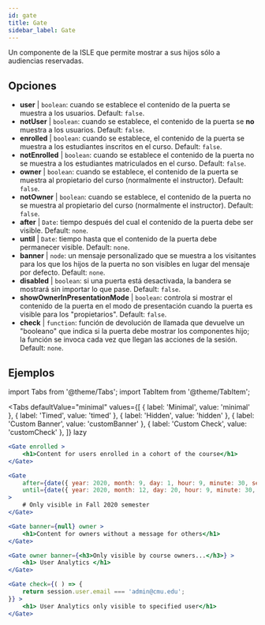 ```yaml
---
id: gate 
title: Gate
sidebar_label: Gate
---
```


Un componente de la ISLE que permite mostrar a sus hijos sólo a audiencias reservadas.

## Opciones

* __user__ | `boolean`: cuando se establece el contenido de la puerta se muestra a los usuarios. Default: `false`.
* __notUser__ | `boolean`: cuando se establece, el contenido de la puerta se **no** muestra a los usuarios. Default: `false`.
* __enrolled__ | `boolean`: cuando se establece, el contenido de la puerta se muestra a los estudiantes inscritos en el curso. Default: `false`.
* __notEnrolled__ | `boolean`: cuando se establece el contenido de la puerta no se muestra a los estudiantes matriculados en el curso. Default: `false`.
* __owner__ | `boolean`: cuando se establece, el contenido de la puerta se muestra al propietario del curso (normalmente el instructor). Default: `false`.
* __notOwner__ | `boolean`: cuando se establece, el contenido de la puerta no se muestra al propietario del curso (normalmente el instructor). Default: `false`.
* __after__ | `Date`: tiempo después del cual el contenido de la puerta debe ser visible. Default: `none`.
* __until__ | `Date`: tiempo hasta que el contenido de la puerta debe permanecer visible. Default: `none`.
* __banner__ | `node`: un mensaje personalizado que se muestra a los visitantes para los que los hijos de la puerta no son visibles en lugar del mensaje por defecto. Default: `none`.
* __disabled__ | `boolean`: si una puerta está desactivada, la bandera se mostrará sin importar lo que pase. Default: `false`.
* __showOwnerInPresentationMode__ | `boolean`: controla si mostrar el contenido de la puerta en el modo de presentación cuando la puerta es visible para los "propietarios". Default: `false`.
* __check__ | `function`: función de devolución de llamada que devuelve un "booleano" que indica si la puerta debe mostrar los componentes hijo; la función se invoca cada vez que llegan las acciones de la sesión. Default: `none`.


## Ejemplos

import Tabs from '@theme/Tabs';
import TabItem from '@theme/TabItem';

<Tabs
    defaultValue="minimal"
    values={[
        { label: 'Minimal', value: 'minimal' },
        { label: 'Timed', value: 'timed' },
        { label: 'Hidden', value: 'hidden' },
        { label: 'Custom Banner', value: 'customBanner' },
        { label: 'Custom Check', value: 'customCheck' },
    ]}
    lazy
>

<TabItem value="minimal">

```jsx live
<Gate enrolled >
    <h1>Content for users enrolled in a cohort of the course</h1>
</Gate>
```

</TabItem>

<TabItem value="timed">

```jsx live
<Gate
    after={date({ year: 2020, month: 9, day: 1, hour: 9, minute: 30, second: 0, utcOffset: 4 })}
    until={date({ year: 2020, month: 12, day: 20, hour: 9, minute: 30, second: 0, utcOffset: 5 })}
>
    # Only visible in Fall 2020 semester
</Gate>
```

</TabItem>

<TabItem value="hidden">

```jsx live
<Gate banner={null} owner >
    <h1>Content for owners without a message for others</h1>
</Gate>
```

</TabItem>

<TabItem value="customBanner">

```jsx live
<Gate owner banner={<h3>Only visible by course owners...</h3>} >
    <h1> User Analytics </h1>
</Gate>
```

</TabItem>

<TabItem value="customCheck">

```jsx live
<Gate check={( ) => {
    return session.user.email === 'admin@cmu.edu';
}} >
    <h1> User Analytics only visible to specified user</h1>
</Gate>
```

</TabItem>

</Tabs>

